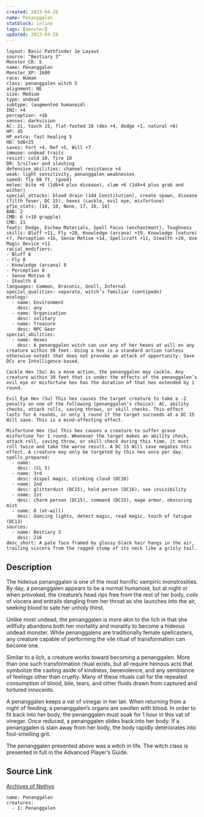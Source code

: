 ```yaml
---
created: 2023-04-28
name: Penanggalen
statblock: inline
tags: [monster]
updated: 2023-04-28
---
```

```statblock
layout: Basic Pathfinder 1e Layout
source: "Bestiary 3"
Monster_CR: 5
name: Penanggalen
Monster_XP: 1600
race: Human
class: penanggalen witch 5
alignment: NE
size: Medium
type: undead
subtype: (augmented humanoid)
INI: +4
perception: +16
senses: darkvision
AC: 21, touch 15, flat-footed 16 (dex +4, dodge +1, natural +6)
HP: 45
HP_extra: fast healing 5
HD: 5d6+25
saves: Fort +4, Ref +5, Will +7
immune: undead traits
resist: cold 10, fire 10
DR: 5/silver and slashing
defensive_abilities: channel resistance +4
weak: light sensitivity, penanggalen weaknesses
speed: fly 60 ft. (good)
melee: bite +6 (1d6+4 plus disease), slam +6 (1d4+4 plus grab and wither)
special_attacks: blood drain (1d4 Constitution), create spawn, disease (filth fever, DC 15), hexes (cackle, evil eye, misfortune)
pf1e_stats: [18, 18, None, 17, 16, 16]
BAB: 2
CMB: 6 (+10 grapple)
CMD: 21
feats: Dodge, Eschew Materials, Spell Focus (enchantment), Toughness
skills: Bluff +11, Fly +20, Knowledge (arcana) +19, Knowledge (nature) +7, Perception +16, Sense Motive +14, Spellcraft +11, Stealth +20, Use Magic Device +11
racial_modifiers:
- Bluff 8
- Fly 8
- Knowledge (arcana) 8
- Perception 8
- Sense Motive 8
- Stealth 8
languages: Common, Draconic, Gnoll, Infernal
special_qualities: separate, witch’s familiar (centipede)
ecology:
  - name: Environment
    desc: any
  - name: Organisation
    desc: solitary
  - name: Treasure
    desc: NPC Gear
special_abilities:
  - name: Hexes
    desc: A penanggalen witch can use any of her hexes at will on any creature within 30 feet. Using a hex is a standard action (unless otherwise noted) that does not provoke an attack of opportunity. Save DCs are Intelligence-based.

Cackle Hex (Su) As a move action, the penanggalen may cackle. Any creature within 30 feet that is under the effects of the penanggalen’s evil eye or misfortune hex has the duration of that hex extended by 1 round.

Evil Eye Hex (Su) This hex causes the target creature to take a -2 penalty on one of the following (penanggalen’s choice): AC, ability checks, attack rolls, saving throws, or skill checks. This effect lasts for 6 rounds, or only 1 round if the target succeeds at a DC 15 Will save. This is a mind-affecting effect.

Misfortune Hex (Su) This hex causes a creature to suffer grave misfortune for 1 round. Whenever the target makes an ability check, attack roll, saving throw, or skill check during this time, it must roll twice and take the worse result. A DC 15 Will save negates this effect. A creature may only be targeted by this hex once per day.
spells_prepared:
  - name:
    desc: (CL 5)
  - name: 3rd
    desc: dispel magic, stinking cloud (DC16)
  - name: 2nd
    desc: glitterdust (DC15), hold person (DC16), see invisibility
  - name: 1st
    desc: charm person (DC15), command (DC15), mage armor, obscuring mist
  - name: 0 (at-will)
    desc: dancing lights, detect magic, read magic, touch of fatigue (DC13)
sources:
  - name: Bestiary 3
    desc: 216
desc_short: A pale face framed by glossy black hair hangs in the air, trailing viscera from the ragged stump of its neck like a grisly tail.
```
## Description
The hideous penanggalen is one of the most horrific vampiric monstrosities. By day, a penanggalen appears to be a normal humanoid, but at night or when provoked, the creature’s head rips free from the rest of her body, coils of viscera and entrails dangling from her throat as she launches into the air, seeking blood to sate her unholy thirst.

Unlike most undead, the penanggalen is more akin to the lich in that she willfully abandons both her mortality and morality to become a hideous undead monster. While penanggalens are traditionally female spellcasters, any creature capable of performing the vile ritual of transformation can become one.

Similar to a lich, a creature works toward becoming a penanggalen. More than one such transformation ritual exists, but all require heinous acts that symbolize the casting aside of kindness, benevolence, and any semblance of feelings other than cruelty. Many of these rituals call for the repeated consumption of blood, bile, tears, and other fluids drawn from captured and tortured innocents.

A penanggalen keeps a vat of vinegar in her lair. When returning from a night of feeding, a penanggalen’s organs are swollen with blood. In order to fit back into her body, the penanggalen must soak for 1 hour in this vat of vinegar. Once reduced, a penanggalen slides back into her body. If a penanggalen is slain away from her body, the body rapidly deteriorates into foul-smelling grit.

The penanggalen presented above was a witch in life. The witch class is presented in full in the Advanced Player’s Guide.
## Source Link
[Archives of Nethys](https://aonprd.com/MonsterDisplay.aspx?ItemName=Penanggalen)
```encounter-table
name: Penanggalen
creatures:
  - 1: Penanggalen
```
